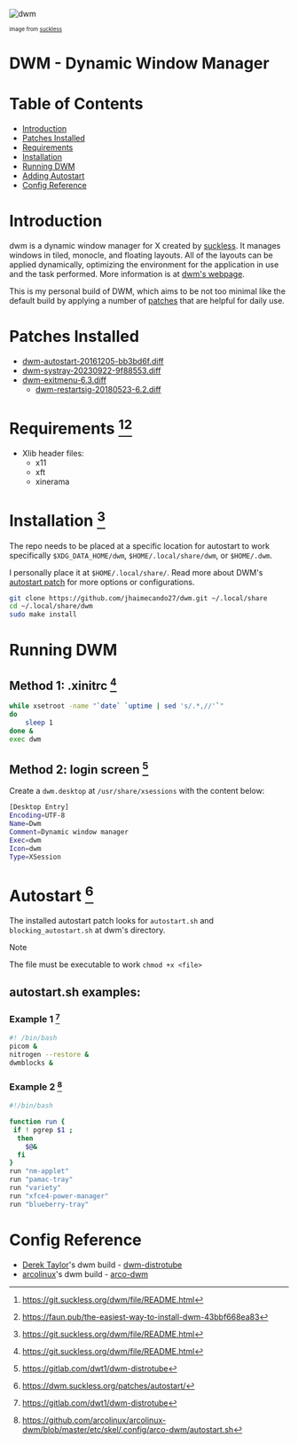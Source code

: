 ![dwm](https://github.com/jhaimecando27/dwm/assets/74945153/498a6d26-a77a-4b5f-86f4-b5c7c7d8eb83)

<sub><sup>image from [suckless](https://suckless.org/)</sup></sub>

# DWM - Dynamic Window Manager

# Table of Contents

- [Introduction](#introduction)
- [Patches Installed](#patches-installed)
- [Requirements](#requirements)
- [Installation](#installation)
- [Running DWM](#running)
- [Adding Autostart](#autostart)
- [Config Reference](#reference)

# <a name="introduction">Introduction</a>

dwm is a dynamic window manager for X created by [suckless](https://suckless.org/). It manages windows in tiled, monocle, and floating layouts. All of the layouts can be applied dynamically, optimizing the environment for the application in use and the task performed. More information is at [dwm's webpage](https://dwm.suckless.org/).

This is my personal build of DWM, which aims to be not too minimal like the default build by applying a number of [patches](https://dwm.suckless.org/patches/) that are helpful for daily use.

# <a name="patches-installed">Patches Installed</a>

- [dwm-autostart-20161205-bb3bd6f.diff](https://dwm.suckless.org/patches/autostart/)
- [dwm-systray-20230922-9f88553.diff](https://dwm.suckless.org/patches/systray/)
- [dwm-exitmenu-6.3.diff](https://dwm.suckless.org/patches/exitmenu/)
    - [dwm-restartsig-20180523-6.2.diff](https://dwm.suckless.org/patches/restartsig/)

# <a name="requirements">Requirements</a> [^1][^2]

- Xlib header files:
    - x11
    - xft
    - xinerama
  
# <a name="installation">Installation</a> [^1]

The repo needs to be placed at a specific location for autostart to work specifically ```$XDG_DATA_HOME/dwm```, ```$HOME/.local/share/dwm```, or ```$HOME/.dwm```. 

I personally place it at ```$HOME/.local/share/```. Read more about DWM's [autostart patch](https://dwm.suckless.org/patches/autostart/) for more options or configurations.
```bash
git clone https://github.com/jhaimecando27/dwm.git ~/.local/share
cd ~/.local/share/dwm
sudo make install
```

# <a name="running">Running DWM</a>

## Method 1: .xinitrc [^1]

```bash
while xsetroot -name "`date` `uptime | sed 's/.*,//'`"
do
    sleep 1
done &
exec dwm
```

## Method 2: login screen [^3]

Create a ```dwm.desktop``` at ```/usr/share/xsessions``` with the content below:

```bash
[Desktop Entry]
Encoding=UTF-8
Name=Dwm
Comment=Dynamic window manager
Exec=dwm
Icon=dwm
Type=XSession
```

# <a name="autostart">Autostart</a> [^4]

The installed autostart patch looks for ```autostart.sh``` and ```blocking_autostart.sh``` at dwm's directory.
> [!NOTE]
> The file must be executable to work ```chmod +x <file>```
## autostart.sh examples:
### Example 1 [^3]
```bash
#! /bin/bash
picom &
nitrogen --restore &
dwmblocks &
```
### Example 2 [^5]
```bash
#!/bin/bash

function run {
 if ! pgrep $1 ;
  then
    $@&
  fi
}
run "nm-applet"
run "pamac-tray"
run "variety"
run "xfce4-power-manager"
run "blueberry-tray"
```

# <a name="reference">Config Reference</a>
- [Derek Taylor](https://gitlab.com/dwt1)'s dwm build - [dwm-distrotube](https://gitlab.com/dwt1/dwm-distrotube)
- [arcolinux](https://github.com/arcolinux)'s dwm build - [arco-dwm](https://github.com/arcolinux/arcolinux-dwm/tree/master/etc/skel/.config/arco-dwm)

[^1]: https://git.suckless.org/dwm/file/README.html
[^2]: https://faun.pub/the-easiest-way-to-install-dwm-43bbf668ea83
[^3]: https://gitlab.com/dwt1/dwm-distrotube
[^4]: https://dwm.suckless.org/patches/autostart/
[^5]: https://github.com/arcolinux/arcolinux-dwm/blob/master/etc/skel/.config/arco-dwm/autostart.sh

